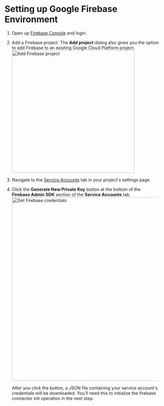 # Setting up Google Firebase Environment 

1. Open up [Firebase Console](https://console.firebase.google.com/) and login.
2. Add a Firebase project. The **Add project** dialog also gives you the option to add Firebase to an existing Google Cloud Platform project.
    <img src="/assets/img/connectors/add-firebase-project.png" title="Add Firebase project" width="400" alt="Add Firebase project"/>
3. Navigate to the [Service Accounts](https://console.firebase.google.com/project/teststatusapp/settings/serviceaccounts/adminsdk) tab in your project's settings page.
4. Click the **Generate New Private Key** button at the bottom of the **Firebase Admin SDK** section of the **Service Accounts** tab.
    <img src="/assets/img/connectors/get-firebase-credentials.png" title="Get Firebase credentials" width="600" alt="Get Firebase credentials"/>

    After you click the button, a JSON file containing your service account's credentials will be downloaded. You'll need this to initialize the firebase connector init operation in the next step.
  
